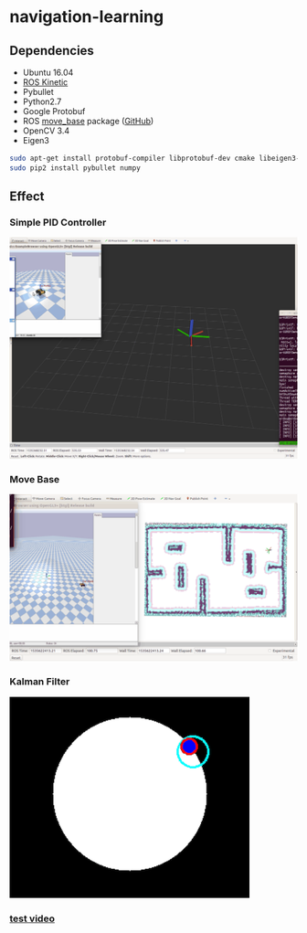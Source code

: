 # navigation-learning
## Dependencies
* Ubuntu 16.04
* [ROS Kinetic](http://wiki.ros.org/kinetic/Installation/Ubuntu)
* Pybullet
* Python2.7
* Google Protobuf
* ROS [move_base](http://wiki.ros.org/move_base) package ([GitHub](https://github.com/ros-planning/navigation))
* OpenCV 3.4
* Eigen3


```bash
sudo apt-get install protobuf-compiler libprotobuf-dev cmake libeigen3-dev
sudo pip2 install pybullet numpy
```
## Effect
### Simple PID Controller

![image](./image/effect.gif)

### Move Base

![image](./image/effect_movebase.gif)

### Kalman Filter

![image](./image/effect_kalman_filter.gif)
### [test video](https://box.nju.edu.cn/seafhttp/files/4eea7c73-1d78-4d82-91df-dffe08322bf6/double%20UAVs%20control%20processed.mp4 "Click to watch the test")